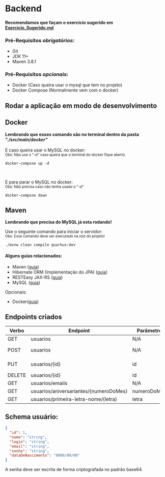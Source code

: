 # Backend

#### Recomendamos que façam o exercicio sugerido em [Exercicio_Sugerido.md](https://github.com/yanpgabriel/hackathon-javaee/blob/main/Exercicio_Sugerido.md)

### Pré-Requisitos *obrigatórios*:
 - Git
 - JDK 11+
 - Maven 3.8.1

### Pré-Requisitos *opcionais*:
 - Docker (Caso queira usar o mysql que tem no projeto)
 - Docker Compose (Normalmente vem com o docker)

## Rodar a aplicação em modo de desenvolvimento

## Docker
**Lembrando que esses comando são no terminal dentro da pasta _"./src/main/docker"_**
<br/><br/>
E caso queira usar o MySQL no docker:<br/>
<small>Obs: Não use o "-d" caso queira que o terminal do docker fique aberto.</small>
```
docker-compose up -d 
```
<br/>

E para parar o MySQL no docker:<br/>
<small>Obs: Não precisa caso não tenha usado o "-d"</small>
```
docker-compose down
```

## Maven
**Lembrando que precisa do MySQL já esta rodando!**<br/>

Use o seguinte comando para iniciar o servidor:<br/>
<small>Obs: Esse comando deve ser executado na _raiz_ do projeto!</small>
```shell script
./mvnw clean compile quarkus:dev
```


#### Alguns guias relacionados:
- Maven ([guia](https://maven.apache.org/what-is-maven.html))
- Hibernate ORM (Implementação do JPA) ([guia](https://docs.jboss.org/hibernate/orm/current/userguide/html_single/Hibernate_User_Guide.html))
- RESTEasy JAX-RS ([guia](https://docs.jboss.org/resteasy/docs/3.0.9.Final/userguide/html_single/index.html))
- MySQL ([guia](https://dev.mysql.com/doc/))

Opcionais:
- Docker([guia](https://docs.docker.com/))

## Endpoints criados

|Verbo | Endpoint | Parâmetro | Body|
|---|---|---|---|
|GET|usuarios|N/A|N/A|
|POST|usuarios|N/A|Schema usuário|
|PUT|usuarios/{id}|id|Schema usuário|
|DELETE|usuarios/{id}|id|N/A|
|GET|usuarios/emails|N/A|N/A|
|GET|usuarios/aniversariantes/{numeroDoMes}|numeroDoMes|N/A|
|GET|usuarios/primeira-letra-nome/{letra}|letra|N/A|

## Schema usuário:
```json
{
  "id": 1,
  "nome": "string",
  "login": "string",
  "email": "string",
  "senha": "string",
  "dataDeNascimento": "0000/00/00"
}
```

A senha deve ser escrita de forma criptografada no padrão base64.

